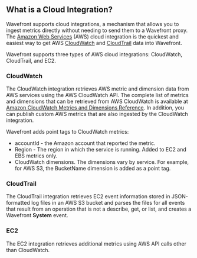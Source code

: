 ## What is a Cloud Integration?

Wavefront supports cloud integrations, a mechanism that allows you to ingest metrics directly without needing to send them to a Wavefront proxy.
The [Amazon Web Services](http://aws.amazon.com) (AWS) cloud integration is the quickest and easiest way to get
AWS [CloudWatch](http://aws.amazon.com/cloudwatch) and [CloudTrail](http://aws.amazon.com/cloudtrail) data into Wavefront.

Wavefront supports three types of AWS cloud integrations: CloudWatch, CloudTrail, and EC2.

### CloudWatch
The CloudWatch integration retrieves AWS metric and dimension data from AWS services using the AWS CloudWatch
API. The complete list of metrics and dimensions that can be retrieved from AWS CloudWatch is available at [Amazon
CloudWatch Metrics and Dimensions
Reference](http://docs.aws.amazon.com/AmazonCloudWatch/latest/monitoring/CW_Support_For_AWS.html). In addition, you can
publish custom AWS metrics that are also ingested by the CloudWatch integration.

Wavefront adds point tags to CloudWatch metrics:

- accountId - the Amazon account that reported the metric.
- Region - The region in which the service is running. Added to EC2 and EBS metrics only.
- CloudWatch dimensions. The dimensions vary by service. For example, for AWS S3, the BucketName dimension is added as a point tag.

### CloudTrail

The CloudTrail integration retrieves EC2 event information stored in JSON-formatted log files in an AWS S3 bucket and
parses the files for all events that result from an operation that is not a describe, get, or  list, and creates a
Wavefront **System** event.

### EC2

The EC2 integration retrieves additional metrics using AWS API calls other than CloudWatch.

